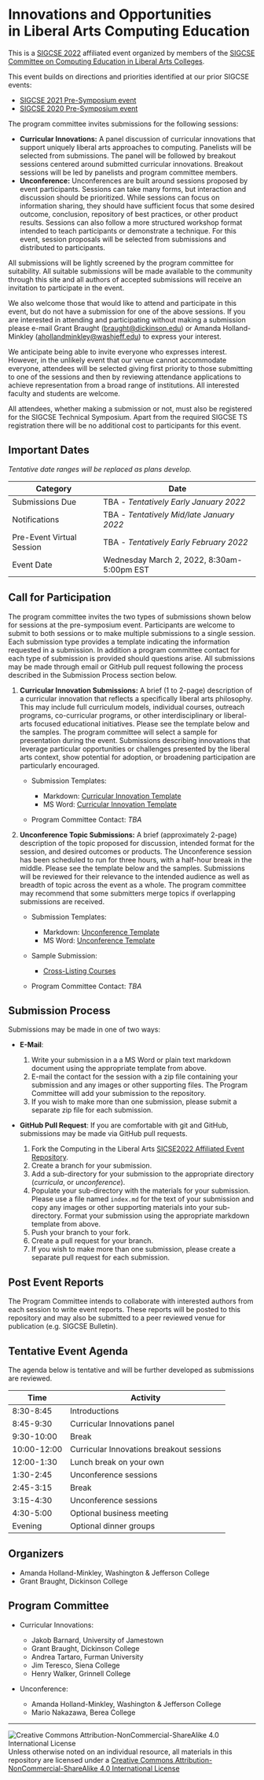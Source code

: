 # Innovations and Opportunities<br>in Liberal Arts Computing Education

This is a [SIGCSE 2022](https://sigcse2022.sigcse.org) affiliated event organized by members of the [SIGCSE Committee on Computing Education in Liberal Arts Colleges](https://computing-in-the-liberal-arts.github.io/computing-in-the-liberal-arts/).

This event builds on directions and priorities identified at our prior SIGCSE events:
- [SIGCSE 2021 Pre-Symposium event](https://computing-in-the-liberal-arts.github.io/SIGCSE2021-PreSymposium-Event/)
- [SIGCSE 2020 Pre-Symposium event](https://computing-in-the-liberal-arts.github.io/SIGCSE2020-PreSymposium-Event/)

The program committee invites submissions for the following sessions:
* __Curricular Innovations:__ A panel discussion of curricular innovations that support uniquely liberal arts approaches to computing. Panelists will be selected from submissions. The panel will be followed by breakout sessions centered around submitted curricular innovations. Breakout sessions will be led by panelists and program committee members.
* __Unconference:__ Unconferences are built around sessions proposed by event participants. Sessions can take many forms, but interaction and discussion should be prioritized. While sessions can focus on information sharing, they should have sufficient focus that some desired outcome, conclusion, repository of best practices, or other product results. Sessions can also follow a more structured workshop format intended to teach participants or demonstrate a technique. For this event, session proposals will be selected from submissions and distributed to participants.

All submissions will be lightly screened by the program committee for suitability. All suitable submissions will be made available to the community through this site and all authors of accepted submissions will receive an invitation to participate in the event.

We also welcome those that would like to attend and participate in this event, but do not have a submission for one of the above sessions.  If you are interested in attending and participating without making a submission please e-mail Grant Braught (<braught@dickinson.edu>) or Amanda Holland-Minkley (<ahollandminkley@washjeff.edu>) to express your interest.

We anticipate being able to invite everyone who expresses interest. However, in the unlikely event that our venue cannot accommodate everyone, attendees will be selected giving first priority to those submitting to one of the sessions and then by reviewing attendance applications to achieve representation from a broad range of institutions. All interested faculty and students are welcome.

All attendees, whether making a submission or not, must also be registered for the SIGCSE Technical Symposium. Apart from the required SIGCSE TS registration there will be no additional cost to participants for this event.

## Important Dates

_Tentative date ranges will be replaced as plans develop._

| Category                  | Date
|---------------------------|-----------------------
| Submissions Due           | TBA - _Tentatively Early January 2022_
| Notifications             | TBA - _Tentatively Mid/late January 2022_
| Pre-Event Virtual Session | TBA - _Tentatively Early February 2022_
| Event Date                | Wednesday March 2, 2022, 8:30am-5:00pm EST

## Call for Participation

The program committee invites the two types of submissions shown below for sessions at the pre-symposium event. Participants are welcome to submit to both sessions or to make multiple submissions to a single session.  Each  submission type provides a template indicating the information requested in a submission. In addition a program committee contact for each type of submission is provided should questions arise. All submissions may be made through email or GitHub pull request following the process described in the Submission Process section below.

1. __Curricular Innovation Submissions:​__ A brief (1 to 2-page) description of a curricular innovation that reflects a specifically liberal arts philosophy. This may include full curriculum models, individual courses, outreach programs, co-curricular programs, or other interdisciplinary or liberal-arts focused educational initiatives. Please see the template below and the samples. The program committee will select a sample for presentation during the event. Submissions describing innovations that leverage particular opportunities or challenges presented by the liberal arts context, show potential for adoption, or broadening participation are particularly encouraged.

   * Submission Templates:
     * Markdown: [Curricular Innovation Template](curricula/CurricularInnovationTemplate.md)
     * MS Word: [Curricular Innovation Template](curricula/CurricularInnovationTemplate.docx)

   * Program Committee Contact: _TBA_

1. __Unconference Topic Submissions:__ A brief (approximately 2-page) description of the topic proposed for discussion, intended format for the session, and desired outcomes or products. The Unconference session has been scheduled to run for three hours, with a half-hour break in the middle. Please see the template below and the samples. Submissions will be reviewed for their relevance to the intended audience as well as breadth of topic across the event as a whole. The program committee may recommend that some submitters merge topics if overlapping submissions are received.

   * Submission Templates:
     * Markdown: [Unconference Template](unconference/UnconferenceTemplate.md)
     * MS Word: [Unconference Template](unconference/UnconferenceTemplate.docx)

   * Sample Submission:
     * [Cross-Listing Courses](unconference/CrossListing/CrossListing.md)

   * Program Committee Contact: _TBA_

## Submission Process

Submissions may be made in one of two ways:

- __E-Mail__:
  1. Write your submission in a a MS Word or plain text markdown document using the appropriate template from above.
  1. E-mail the contact for the session with a zip file containing your submission and any images or other supporting files.  The Program Committee will add your submission to the repository.
  1. If you wish to make more than one submission, please submit a separate zip file for each submission.

- __GitHub Pull Request__: If you are comfortable with git and GitHub, submissions may be made via GitHub pull requests.
    1. Fork the Computing in the Liberal Arts [SICSE2022 Affiliated Event Repository](https://github.com/computing-in-the-liberal-arts/SIGCSE2022-Affiliated-Event).
    1. Create a branch for your submission.
    1. Add a sub-directory for your submission to the appropriate directory (_curricula_, or _unconference_).
    1. Populate your sub-directory with the materials for your submission.  Please use a file named `index.md` for the text of your submission and copy any images or other supporting materials into your sub-directory. Format your submission using the appropriate markdown template from above.
    1. Push your branch to your fork.
    1. Create a pull request for your branch.
    1. If you wish to make more than one submission, please create a separate pull request for each submission.

## Post Event Reports

The Program Committee intends to collaborate with interested authors from each session to write event reports. These reports will be posted to this repository and may also be submitted to a peer reviewed venue for publication (e.g. SIGCSE Bulletin).

## Tentative Event Agenda

The agenda below is tentative and will be further developed as submissions are reviewed.

| Time        | Activity
|-------------|----------
| 8:30-8:45   | Introductions
| 8:45-9:30   | Curricular Innovations panel
| 9:30-10:00  | Break
| 10:00-12:00 | Curricular Innovations breakout sessions
| 12:00-1:30  | Lunch break on your own
| 1:30-2:45   | Unconference sessions
| 2:45-3:15   | Break
| 3:15-4:30   | Unconference sessions
| 4:30-5:00   | Optional business meeting
| Evening     | Optional dinner groups

## Organizers

- Amanda Holland-Minkley, Washington & Jefferson College
- Grant Braught, Dickinson College

## Program Committee

- Curricular Innovations:
  - Jakob Barnard, University of Jamestown
  - Grant Braught, Dickinson College
  - Andrea Tartaro, Furman University
  - Jim Teresco, Siena College
  - Henry Walker, Grinnell College

- Unconference:
  - Amanda Holland-Minkley, Washington & Jefferson College
  - Mario Nakazawa, Berea College

___
![Creative Commons Attribution-NonCommercial-ShareAlike 4.0 International License](https://i.creativecommons.org/l/by-nc-sa/4.0/88x31.png "Creative Commons Attribution-NonCommercial-ShareAlike 4.0 International License") Unless otherwise noted on an individual resource, all materials in this repository are licensed under a [Creative Commons Attribution-NonCommercial-ShareAlike 4.0 International License](http://creativecommons.org/licenses/by-nc-sa/4.0/)
